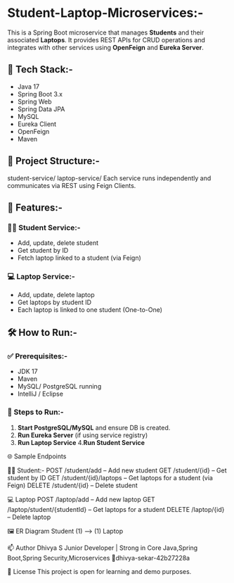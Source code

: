 # Student-Laptop-Microservices:-
This is a Spring Boot microservice that manages **Students** and their associated **Laptops**. It provides REST APIs for CRUD operations and integrates with other services using **OpenFeign** and **Eureka Server**.

## 🧰 Tech Stack:-
- Java 17
- Spring Boot 3.x
- Spring Web
- Spring Data JPA
- MySQL
- Eureka Client
- OpenFeign
- Maven
 
## 📁 Project Structure:-
student-service/
laptop-service/
Each service runs independently and communicates via REST using Feign Clients.

## 🧪 Features:-

### 👨‍🎓 Student Service:-
- Add, update, delete student
- Get student by ID
- Fetch  laptop linked to a student (via Feign)

### 💻 Laptop Service:-
- Add, update, delete laptop
- Get laptops by student ID
- Each laptop is linked to one student (One-to-One)

## 🛠️ How to Run:-

### ✅ Prerequisites:-
- JDK 17
- Maven
- MySQL/ PostgreSQL running
- IntelliJ / Eclipse

 ### 🚀 Steps to Run:-
 
1. **Start PostgreSQL/MySQL** and ensure DB is created.
2. **Run Eureka Server** (if using service registry)
3. **Run Laptop Service**
4.**Run Student Service**

🌐 Sample Endpoints

👨‍🎓 Student:-
POST /student/add – Add new student
GET /student/{id} – Get student by ID
GET /student/{id}/laptops – Get  laptops for a student (via Feign)
DELETE /student/{id} – Delete student

💻 Laptop
POST /laptop/add – Add new laptop
GET /laptop/student/{studentId} – Get  laptops for a student
DELETE /laptop/{id} – Delete laptop

🖼️ ER Diagram 
Student (1) ——> (1) Laptop

📫 Author
Dhivya S
Junior  Developer  | Strong in Core Java,Spring Boot,Spring Security,Microservices
🔗dhivya-sekar-42b27228a

📜 License
This project is open for learning and demo purposes.












